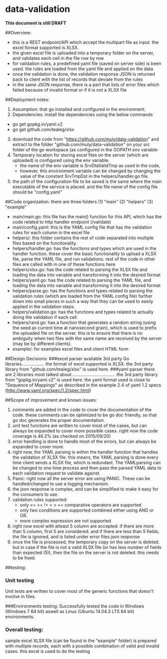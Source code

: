# data-validation

**This document is still DRAFT**

##Overview: 
- this is a REST endpoint/API which accept the multipart file as input. the excel format supported is XLSX. 
- the given excel file is uploaded into a temporary folder on the server, and validates each cell in the file row by row
- for validation rules, a predefined yaml file (saved on server side) is been used. the rules are loaded from the yaml file and applied on the data
- once the validation is done, the validation response JSON is returned back to client with the list of records that deviate from the rules
- in the same JSON response, there is a part that lists of error files which failed because of invalid format or if it is not a XLSX file

##Deployment notes:
1. Assumption: that go installed and configured in the environment.
2. Dependencies: install the dependencies using the below commands  
  - go get gopkg.in/yaml.v2  
  - go get github.com/tealeg/xlsx  
3. download the code from "https://github.com/muly/data-validation" and extract to the folder "github.com/muly/data-validation" on your src folder of the go workspace (as configured in the GOPATH env variable
4. Temporary location for storing excel files on the server (which are uploaded) is configured using the env variable. 
   - the name of the env variable is SrvDtaValidTmp as used in the code, 
   - however, this environment variable can be changed by changing the value of the constant SrvTmpDst in the helpers/handler.go file.
5. the path of the configuration file to be saved is the same where the main executable of the service is placed. and the file name of the config file should be "config.yaml"

	
	
	
##Code organization:
there are three folders (1) "main" (2) "helpers" (3) "example"
- main/main.go: this file has the main() function for this API, which has the code related to http handler endpoint (/validate)
- main/config.yaml: this is the YAML config file that has the validation rules for each column in the excel file
- helpers/: this folder contains the rest of code separated into multiple files based on the functionality. 
- helpers/handler.go: has the functions and types which are used in the handler function. these cover the basic functionality to upload a XLSX file, parse the YAML file, and run validations. rest of the code in other files are called with in one of these functions here
- helpers/xlsx.go: has the code related to parsing the XLSX file and loading the data into variable and transforming it into the desired format
- helpers/yaml.go: has the code related to parsing the YAML file, and loading the data into variable and transforming it into the desired format
- helpers/parse.go: has the functions and types related to parsing the validation rules (which are loaded from the YAML config file) further down into small pieces in such a way that they can be used to easily applied in the validation steps.
- helpers/validation.go: has the functions and types related to actually doing the validation if each cell.
- helpers/rand.go: has a function that generates a random string (using the seed as current time at nanosecond grain), which is used to prefix the uploaded file on the server. this is to ensure that there is no ambiguity when two files with the same name are received by the server (may be by different clients).
- example/: for examples excel files and client HTML form


##Design Decisions:
###excel parser 
available 3rd party Go libraries..................
the format of excel supported is XLSX.
the 3rd party library from "github.com/tealeg/xlsx" is used here.
###yaml parser
there are 2 libraries most talked about...................................
the 3rd party library from "gopkg.in/yaml.v2" is used here.
the yaml format used is close to "Sequence of Mappings" as described in the example 2.4 of yaml 1.2 specs (http://www.yaml.org/spec/1.2/spec.html)







##Scope of improvement and known issues:
1. comments are added in the code to cover the documentation of the code. these comments can be optimized to be go doc friendly, so that go doc generates the proper documentation.
2. unit test functions are written to cover most of the cases, but can always be expanded to cover more possible cases. right now the code coverage is 46.2% (as checked on 2015/09/20)
3. error handling is done to handle most of the errors, but can always be expanded to cover more.
4. right now, the YAML parsing is within the handler function that handles the validation of XLSX file. this means, the YAML parsing is done every time client sends a XLSX file, which is redundant. The YAMLparsing can be changed to one time process and then pass the parsed YAML data to each validation request to validate  against.
5. Panic: right now all the server error are using PANIC. These can be handled/changed to use a logging mechanism.
6. the json response is complex, and can be simplified to make it easy for the consumers to use.
7. validation rules supported:  
   - only <= >= != < > == comparative operators are supported  
   - only two conditions are supported combined either using AND or OR.  
   - more complex expression are not supported  
8. right now excel with atleast 5 column are accepted. if there are more than 5 column, first 5 are considered. and if there are less than 5 fields, the file is ignored, and is listed under error files json response
9. once the file is processed, the temporary copy on the server is deleted. but in case if the file is not a valid XLSX file (or has less number of fields than expected (5)), then the file on the server is not deleted. this needs to be fixed.



##testing:
### Unit testing
Unit tests are written to cover most of the generic functions that doesn't involve in files.

###Environments testing:
Successfully tested the code in Windows (Windows 7 64 bit) aswell as Linux (Ubuntu 14.04.3 LTS 64 bit) environments.

### Overall testing:
sample excel XLSX file (can be found in the "example" folder) is prepared with multiple records, each with a possible combination of valid and invalid cases. this excel is used to do the testing






